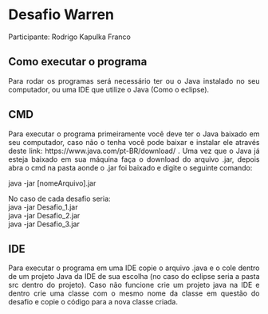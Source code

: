 # Desafio Warren
<p align="justify">
Participante: Rodrigo Kapulka Franco
</p>

## Como executar o programa
<p align="justify">
Para rodar os programas será necessário ter ou o Java instalado no seu computador, ou uma IDE que utilize o Java (Como o eclipse).
</p>

## CMD
<p align="justify">
Para executar o programa primeiramente você deve ter o Java baixado em seu computador, caso não o tenha você pode baixar e instalar ele através deste link: https://www.java.com/pt-BR/download/ .
Uma vez que o Java já esteja baixado em sua máquina faça o download do arquivo .jar, depois abra o cmd na pasta aonde o .jar foi baixado e digite o seguinte comando: </br>

java -jar [nomeArquivo].jar</br>

No caso de cada desafio seria:</br>
java -jar Desafio_1.jar </br>
java -jar Desafio_2.jar </br>
java -jar Desafio_3.jar </br>
</p>

## IDE
<p align="justify">
Para executar o programa em uma IDE copie o arquivo .java e o cole dentro de um projeto Java da IDE de sua escolha (no caso do eclipse seria a pasta src dentro do projeto). Caso não funcione crie um projeto java na IDE e dentro crie uma classe com o mesmo nome da classe em questão do desafio e copie o código para a nova classe criada.
</p>
